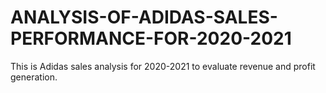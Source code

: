 # ANALYSIS-OF-ADIDAS-SALES-PERFORMANCE-FOR-2020-2021
This is  Adidas sales analysis for 2020-2021 to evaluate revenue and profit generation.
